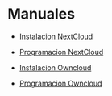# Manuales

<!-- [click on this link](#my-multi-word-header) -->


* [Instalacion NextCloud](InstalaciónNextCloud.md)
* [Programacion NextCloud](ProgramacionNextcloud.md)

* [Instalacion Owncloud](Instalación.md)

* [Programacion Owncloud](Programacion.md)
